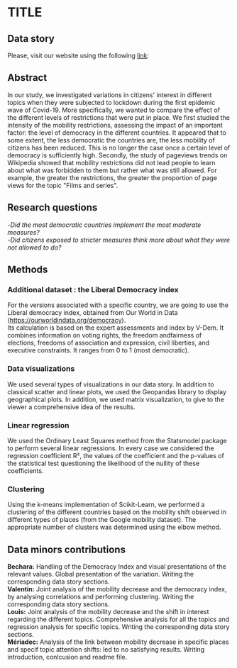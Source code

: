 # TITLE

## Data story

Please, visit our website using the following [link](https://jeanmichel3000.github.io/ada-template-website/project):

## Abstract

In our study, we investigated variations in citizens' interest in different topics when they were subjected to lockdown during the first epidemic wave of Covid-19. More specifically, we wanted to compare the effect of the different levels of restrictions that were put in place. We first studied the intensity of the mobility restrictions, assessing the impact of an important factor: the level of democracy in the different countries. It appeared that to some extent, the less democratic the countries are, the less mobility of citizens has been reduced. This is no longer the case once a certain level of democracy is sufficiently high. 
Secondly, the study of pageviews trends on Wikipedia showed that mobility restrictions did not lead people to learn about what was forbidden to them but rather what was still allowed. For example, the greater the restrictions, the greater the proportion of page views for the topic "Films and series". 

## Research questions

-*Did the most democratic countries implement the most moderate measures?*  
-*Did citizens exposed to stricter measures think more about what they were not allowed to do?*

## Methods

### Additional dataset : the Liberal Democracy index

For the versions associated with a specific country, we are going to use the Liberal democracy index, obtained from Our World in Data
(https://ourworldindata.org/democracy).  
Its calculation is based on the expert assessments and index by V-Dem. It combines information on voting rights, the freedom andfairness of elections, freedoms of association and expression, civil liberties, and executive constraints. It ranges from 0 to 1 (most democratic).

### Data visualizations

We used several types of visualizations in our data story. In addition to classical scatter and linear plots, we used the Geopandas library to display geographical plots. In addition, we used matrix visualization, to give to the viewer a comprehensive idea of the results.

### Linear regression

We used the Ordinary Least Squares method from the Statsmodel package to perform several linear regressions. In every case we considered the regression coefficient R², the values of the coefficient and the p-values of the statistical test questioning the likelihood of the nullity of these coefficients.  

### Clustering

Using the k-means implementation of Scikit-Learn, we performed a clustering of the different countries based on the mobility shift observed in different types of places (from the Google mobility dataset). The appropriate number of clusters was determined using the elbow method.

## Data minors contributions 

**Bechara:** Handling of the Democracy Index and visual presentations of the relevant values. Global presentation of the variation. Writing the corresponding data story sections.  
**Valentin:** Joint analysis of the mobility decrease and the democracy index, by analysing correlations and performing clustering. Writing the corresponding data story sections.  
**Louis:** Joint analysis of the mobility decrease and the shift in interest regarding the different topics. Comprehensive analysis for all the topics and regression analysis for specific topics. Writing the corresponding data story sections.  
**Mériadec:** Analysis of the link between mobility decrease in specific places and specif topic attention shifts: led to no satisfying results. Writing introduction, conlcusion and readme file.
